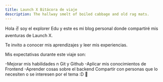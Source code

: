 ```yaml
---
title: Launch X Bitácora de viaje
description: The hallway smelt of boiled cabbage and old rag mats.
---
```


Hola ✌️  soy el explorer Edu y este es mi blog personal donde compartiré mis aventuras de Launch X.

Te invito a conocer mis aprendizajes y leer mis experiencias.

Mis expectativas durante este viaje son:

-Mejorar mis habilidades n Git y Github
-Aplicar mis conocimientos de Frontend
-Aprender cosas sobre el backend
Compartir con personas que lo necesiten o se interesen por el tema :D
🚀
